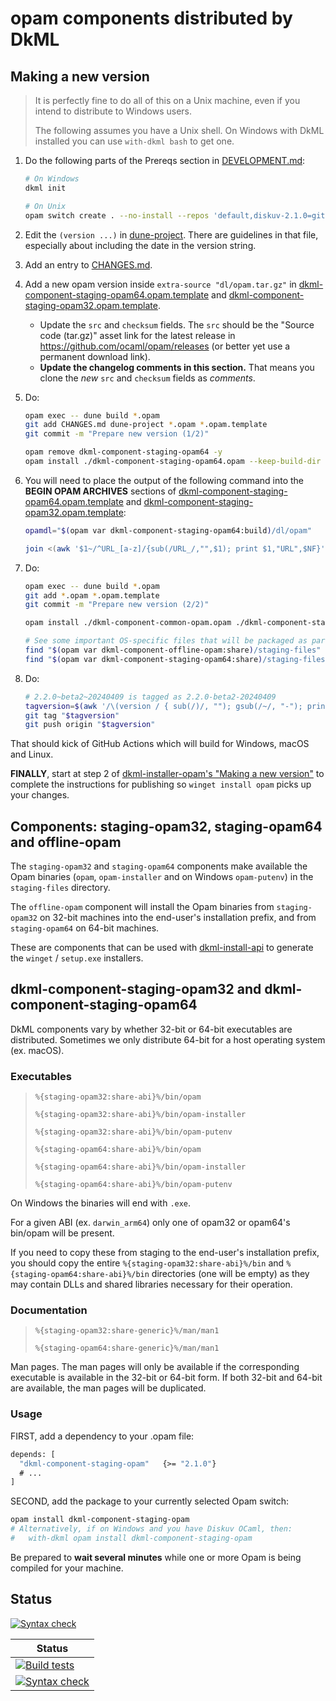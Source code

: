 # opam components distributed by DkML

## Making a new version

> It is perfectly fine to do all of this on a Unix machine, even if you intend to distribute to Windows users.
>
> The following assumes you have a Unix shell. On Windows with DkML installed you can use `with-dkml bash` to get one.

1. Do the following parts of the Prereqs section in [DEVELOPMENT.md](./DEVELOPMENT.md):

   ```sh
   # On Windows
   dkml init

   # On Unix
   opam switch create . --no-install --repos 'default,diskuv-2.1.0=git+https://github.com/diskuv/diskuv-opam-repository.git#2.1.0' --packages dkml-base-compiler.4.14.0~v2.1.0
   ```

2. Edit the `(version ...)` in [dune-project](./dune-project).
   There are guidelines in that file, especially about including the date in the version string.
3. Add an entry to [CHANGES.md](./CHANGES.md).
4. Add a new opam version inside `extra-source "dl/opam.tar.gz"` in [dkml-component-staging-opam64.opam.template](./dkml-component-staging-opam64.opam.template) and [dkml-component-staging-opam32.opam.template](./dkml-component-staging-opam32.opam.template).
   - Update the `src` and `checksum` fields. The `src` should be the "Source code (tar.gz)" asset link for the latest release in <https://github.com/ocaml/opam/releases> (or better yet use a permanent download link).
   - **Update the changelog comments in this section.** That means you clone the *new* `src` and `checksum` fields as *comments*.
5. Do:

   ```sh
   opam exec -- dune build *.opam
   git add CHANGES.md dune-project *.opam *.opam.template
   git commit -m "Prepare new version (1/2)"

   opam remove dkml-component-staging-opam64 -y
   opam install ./dkml-component-staging-opam64.opam --keep-build-dir
   ```

6. You will need to place the output of the following command into the **BEGIN OPAM ARCHIVES** sections of [dkml-component-staging-opam64.opam.template](./dkml-component-staging-opam64.opam.template) and [dkml-component-staging-opam32.opam.template](./dkml-component-staging-opam32.opam.template):

   ```sh
   opamdl="$(opam var dkml-component-staging-opam64:build)/dl/opam"

   join <(awk '$1~/^URL_[a-z]/{sub(/URL_/,"",$1); print $1,"URL",$NF}' "${opamdl}/src_ext/Makefile" "${opamdl}/src_ext/Makefile.sources") <(awk '$1~/^MD5_[a-z]/{sub(/MD5_/,"",$1); print $1,"MD5",$NF}' "${opamdl}/src_ext/Makefile" "${opamdl}/src_ext/Makefile.sources") | awk -v dq='"' '$2=="URL" && $4=="MD5"{name=$3; sub(".*/", "",name); printf "extra-source %sdl/opam/src_ext/archives/%s%s {\n  src: %s%s%s\n  checksum: [\n    %smd5=%s%s\n  ]\n}\n", dq,name,dq, dq,$3,dq, dq,$5,dq }'
   ```

7. Do:

   ```sh
   opam exec -- dune build *.opam
   git add *.opam *.opam.template
   git commit -m "Prepare new version (2/2)"

   opam install ./dkml-component-common-opam.opam ./dkml-component-staging-opam32.opam ./dkml-component-staging-opam64.opam ./dkml-component-offline-opam.opam --keep-build-dir --yes

   # See some important OS-specific files that will be packaged as part of the installer
   find "$(opam var dkml-component-offline-opam:share)/staging-files"
   find "$(opam var dkml-component-staging-opam64:share)/staging-files"
   ```

8. Do:

   ```sh
   # 2.2.0~beta2~20240409 is tagged as 2.2.0-beta2-20240409
   tagversion=$(awk '/\(version / { sub(/)/, ""); gsub(/~/, "-"); print $2 }' dune-project)
   git tag "$tagversion"
   git push origin "$tagversion"
   ```

That should kick of GitHub Actions which will build for Windows, macOS and Linux.

**FINALLY**, start at step 2 of [dkml-installer-opam's "Making a new version"](https://github.com/diskuv/dkml-installer-opam?tab=readme-ov-file#making-a-new-version) to complete the instructions for publishing so `winget install opam` picks up your changes.

## Components: staging-opam32, staging-opam64 and offline-opam

The `staging-opam32` and `staging-opam64` components make available the Opam binaries (`opam`, `opam-installer`
and on Windows `opam-putenv`) in the `staging-files` directory.

The `offline-opam` component will install the Opam binaries from `staging-opam32` on 32-bit machines into
the end-user's installation prefix, and from `staging-opam64` on 64-bit machines.

These are components that can be used with [dkml-install-api](https://diskuv.github.io/dkml-install-api/index.html)
to generate the `winget` / `setup.exe` installers.

## dkml-component-staging-opam32 and dkml-component-staging-opam64

DkML components vary by whether 32-bit or 64-bit executables are distributed. Sometimes
we only distribute 64-bit for a host operating system (ex. macOS).

### Executables

> `%{staging-opam32:share-abi}%/bin/opam`
>
> `%{staging-opam32:share-abi}%/bin/opam-installer`
>
> `%{staging-opam32:share-abi}%/bin/opam-putenv`
>
> `%{staging-opam64:share-abi}%/bin/opam`
>
> `%{staging-opam64:share-abi}%/bin/opam-installer`
>
> `%{staging-opam64:share-abi}%/bin/opam-putenv`

On Windows the binaries will end with `.exe`.

For a given ABI (ex. `darwin_arm64`) only one of opam32 or opam64's bin/opam
will be present.

If you need to copy these from staging to the end-user's installation prefix, you should copy
the entire `%{staging-opam32:share-abi}%/bin` and
`%{staging-opam64:share-abi}%/bin` directories (one will be empty) as they may contain DLLs
and shared libraries necessary for their operation.

### Documentation

> `%{staging-opam32:share-generic}%/man/man1`
>
> `%{staging-opam64:share-generic}%/man/man1`

Man pages. The man pages will only be available if the corresponding executable is available
in the 32-bit or 64-bit form. If both 32-bit and 64-bit are available, the man pages will
be duplicated.

### Usage

FIRST, add a dependency to your .opam file:

```ocaml
depends: [
  "dkml-component-staging-opam"   {>= "2.1.0"}
  # ...
]
```

SECOND, add the package to your currently selected Opam switch:

```bash
opam install dkml-component-staging-opam
# Alternatively, if on Windows and you have Diskuv OCaml, then:
#   with-dkml opam install dkml-component-staging-opam
```

Be prepared to **wait several minutes** while one or more Opam is being
compiled for your machine.

## Status

[![Syntax check](https://github.com/diskuv/dkml-component-opam/actions/workflows/syntax.yml/badge.svg)](https://github.com/diskuv/dkml-component-opam/actions/workflows/syntax.yml)

| Status                                                                                                                                                                              |
| ----------------------------------------------------------------------------------------------------------------------------------------------------------------------------------- |
| [![Build tests](https://github.com/diskuv/dkml-component-opam/actions/workflows/dkml.yml/badge.svg)](https://github.com/diskuv/dkml-component-opam/actions/workflows/dkml.yml)      |
| [![Syntax check](https://github.com/diskuv/dkml-component-opam/actions/workflows/syntax.yml/badge.svg)](https://github.com/diskuv/dkml-component-opam/actions/workflows/syntax.yml) |
